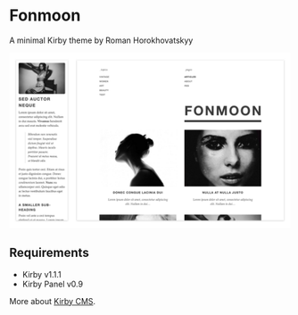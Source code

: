 # Fonmoon

A minimal Kirby theme by Roman Horokhovatskyy

![screen](screen.png)

## Requirements

- Kirby v1.1.1
- Kirby Panel v0.9

More about [Kirby CMS](https://getkirby.com/).

